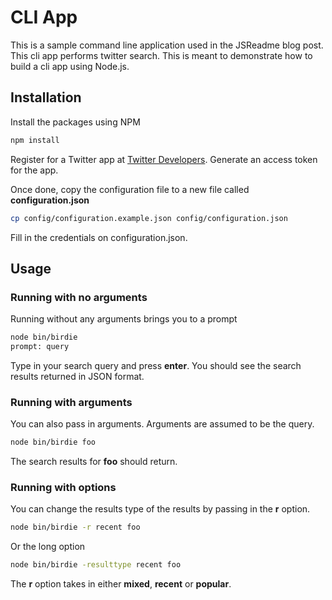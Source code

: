 # CLI App

This is a sample command line application used in the JSReadme blog post. This cli app performs twitter search. This is meant to demonstrate how to build a cli app using Node.js.

## Installation

Install the packages using NPM

``` sh
npm install
```

Register for a Twitter app at [Twitter Developers](https://dev.twitter.com/). Generate an access token for the app.

Once done, copy the configuration file to a new file called __configuration.json__

``` sh
cp config/configuration.example.json config/configuration.json
```

Fill in the credentials on configuration.json.

## Usage

### Running with no arguments

Running without any arguments brings you to a prompt

``` sh
node bin/birdie
prompt: query
```

Type in your search query and press __enter__. You should see the search results returned in JSON format.

### Running with arguments

You can also pass in arguments. Arguments are assumed to be the query.

``` sh
node bin/birdie foo
```

The search results for __foo__ should return.

### Running with options

You can change the results type of the results by passing in the __r__ option.

``` sh
node bin/birdie -r recent foo
```

Or the long option

``` sh
node bin/birdie -resulttype recent foo
```

The __r__ option takes in either __mixed__, __recent__ or __popular__.
